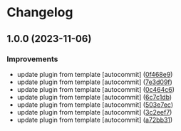 # Changelog

## 1.0.0 (2023-11-06)


### Improvements

* update plugin from template [autocommit] ([0f468e9](https://github.com/kc-workspace/asdf-copier/commit/0f468e9108d39d8412469681cc1e4800067a15a3))
* update plugin from template [autocommit] ([7e3d09f](https://github.com/kc-workspace/asdf-copier/commit/7e3d09f5d96d06a3fafd4fcfe1514bfc79899168))
* update plugin from template [autocommit] ([0c464c6](https://github.com/kc-workspace/asdf-copier/commit/0c464c68dd9c57907c3c1bae643fcd54f58cf517))
* update plugin from template [autocommit] ([6c7c1db](https://github.com/kc-workspace/asdf-copier/commit/6c7c1db22d80672218da3c903f560ecf545495f8))
* update plugin from template [autocommit] ([503e7ec](https://github.com/kc-workspace/asdf-copier/commit/503e7ecc80202dbd8eea505b97f3c0a1cf44bc65))
* update plugin from template [autocommit] ([3c2eef7](https://github.com/kc-workspace/asdf-copier/commit/3c2eef704caedb6308ddf742c3f53c1d6bb2ba6c))
* update plugin from template [autocommit] ([a72bb31](https://github.com/kc-workspace/asdf-copier/commit/a72bb31fcb8c2c975bd1a1958b0620b11154ea0b))
